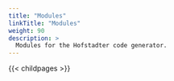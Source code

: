 ```yaml
---
title: "Modules"
linkTitle: "Modules"
weight: 90
description: >
  Modules for the Hofstadter code generator.
---
```


{{< childpages >}}
